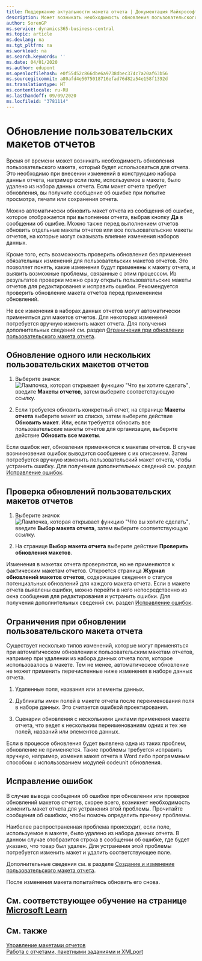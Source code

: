 ```yaml
---
title: Поддержание актуальности макета отчета | Документация Майкрософт
description: Может возникать необходимость обновления пользовательского макета, который будет использоваться для отчета. Это необходимо при внесении изменений в конструкцию набора данных отчета, например если поле, используемое в макете, было удалено из набора данных отчета.
author: SorenGP
ms.service: dynamics365-business-central
ms.topic: article
ms.devlang: na
ms.tgt_pltfrm: na
ms.workload: na
ms.search.keywords: ''
ms.date: 04/01/2020
ms.author: edupont
ms.openlocfilehash: e0f55d52c866dbe6a9738dbec374c7a20af63b56
ms.sourcegitcommit: a80afd4e5075018716efad76d82a54e158f1392d
ms.translationtype: HT
ms.contentlocale: ru-RU
ms.lasthandoff: 09/09/2020
ms.locfileid: "3781114"
---
```

# <a name="update-custom-report-layouts"></a>Обновление пользовательских макетов отчетов
Время от времени может возникать необходимость обновления пользовательского макета, который будет использоваться для отчета. Это необходимо при внесении изменений в конструкцию набора данных отчета, например если поле, используемое в макете, было удалено из набора данных отчета. Если макет отчета требует обновления, вы получите сообщение об ошибке при попытке просмотра, печати или сохранения отчета.  

Можно автоматически обновить макет отчета из сообщения об ошибке, которое отображается при выполнении отчета, выбрав кнопку **Да** в сообщении об ошибке. Можно также перед выполнением отчетов обновить отдельные макеты отчетов или все пользовательские макеты отчетов, на которые могут оказывать влияние изменения наборов данных.  

Кроме того, есть возможность проверить обновления без применения обязательных изменений для пользовательских макетов отчетов. Это позволяет понять, какие изменения будут применены к макету отчета, и выявить возможные проблемы, связанные с этим процессом. Из результатов проверки можно сразу открыть пользовательские макеты отчетов для редактирования и исправить ошибки. Рекомендуется проверить обновление макета отчетов перед применением обновлений.  

Не все изменения в наборах данных отчетов могут автоматически применяться для макетов отчетов. Для некоторых изменений потребуется вручную изменить макет отчета. Для получения дополнительных сведений см. раздел [Ограничения при обновлении пользовательского макета отчета](ui-update-report-layouts.md#UpdateLimitations).  

## <a name="to-update-one-or-more-custom-report-layouts"></a>Обновление одного или нескольких пользовательских макетов отчетов  

1.  Выберите значок ![Лампочка, которая открывает функцию "Что вы хотите сделать"](media/ui-search/search_small.png "Что вы хотите сделать"), введите **Макеты отчетов**, затем выберите соответствующую ссылку.  

2.  Если требуется обновить конкретный отчет, на странице **Макеты отчета** выберите макет из списка, затем выберите действие **Обновить макет**. Или, если требуется обносить все пользовательские макеты отчетов для организации, выберите действие **Обновить все макеты**.  

Если ошибок нет, обновления применяются к макетам отчетов. В случае возникновения ошибок выводится сообщение с их описанием. Затем потребуется вручную изменить пользовательский макет отчета, чтобы устранить ошибку. Для получения дополнительных сведений см. раздел [Исправление ошибок](ui-update-report-layouts.md#FixErrors).  

## <a name="to-test-custom-report-layout-updates"></a>Проверка обновлений пользовательских макетов отчетов  

1.  Выберите значок ![Лампочка, которая открывает функцию "Что вы хотите сделать"](media/ui-search/search_small.png "Что вы хотите сделать"), введите **Выбор макета отчета**, затем выберите соответствующую ссылку.  

2.  На странице **Выбор макета отчета** выберите действие **Проверить обновления макетов**.  

 Изменения в макетах отчета проверяются, но не применяются к фактическим макетам отчетов. Откроется страница **Журнал обновлений макетов отчетов**, содержащее сведения о статусе потенциальных обновлений для каждого макета отчета. Если в макете отчета выявлены ошибки, можно перейти в него непосредственно из окна сообщения для редактирования и устранить ошибки. Для получения дополнительных сведений см. раздел [Исправление ошибок](ui-update-report-layouts.md#FixErrors).  

##  <a name="limitations-of-the-custom-report-layout-update"></a><a name="UpdateLimitations"></a> Ограничения при обновлении пользовательского макета отчета  
 Существует несколько типов изменений, которые могут применяться при автоматическом обновлении к пользовательским макетам отчетов, например при удалении из набора данных отчета поля, которое использовалось в макете. Тем не менее, автоматическое обновление не может применить перечисленные ниже изменения в наборе данных отчета.  

1.  Удаленные поля, названия или элементы данных.  

2.  Дубликаты имен полей в макете отчета после переименования поля в наборе данных. Это считается ошибкой проектирования.  

3.  Сценарии обновления с несколькими циклами применения макета отчета, что ведет к нескольким переименованиям одних и тех же полей, названий или элементов данных.  

 Если в процессе обновления будет выявлена одна из таких проблем, обновление не применяется. Такие проблемы требуется исправить вручную, например, изменив макет отчета в Word либо программным способом с использованием модулей codeunit обновления.  

##  <a name="fixing-errors"></a><a name="FixErrors"></a> Исправление ошибок  
 В случае вывода сообщения об ошибке при обновлении или проверке обновлений макетов отчетов, скорее всего, возникнет необходимость изменить макет отчета для устранения этой проблемы. Прочитайте сообщения об ошибках, чтобы помочь определить причину проблемы.  

 Наиболее распространенная проблема происходит, если поле, используемое в макете, было удалено из набора данных отчета. В данном случае отобразится строка в сообщении об ошибке, где будет указано, что товар был удален. Для устранения этой проблемы потребуется изменить макет и удалить соответствующее поле.  

 Дополнительные сведения см. в разделе [Создание и изменение пользовательского макета отчета](ui-how-create-custom-report-layout.md#ModifyCustomLayout).  

После изменения макета попытайтесь обновить его снова.  

## <a name="see-related-training-at-microsoft-learn"></a>См. соответствующее обучение на странице [Microsoft Learn](/learn/modules/change-documents-dynamics-365-business-central/index)

## <a name="see-also"></a>См. также  
 [Управление макетами отчетов](ui-manage-report-layouts.md)  
 [Работа с отчетами, пакетными заданиями и XMLport](ui-work-report.md)  
